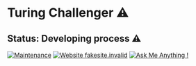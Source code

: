 # Turing Challenger ⚠️

## Status: Developing process ⚠️
[![Maintenance](https://img.shields.io/badge/Maintained%3F-yes-green.svg)](https://GitHub.com/Naereen/StrapDown.js/graphs/commit-activity) [![Website fakesite.invalid](https://img.shields.io/website-up-down-green-red/http/fakesite.invalid.svg)](http://fakesite.invalid/) [![Ask Me Anything !](https://img.shields.io/badge/Ask%20me-anything-1abc9c.svg)](https://GitHub.com/Naereen/ama)
